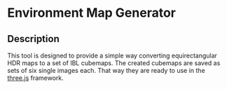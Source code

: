 # Environment Map Generator
## Description
This tool is designed to provide a simple way converting equirectangular HDR maps to a set of IBL cubemaps.
The created cubemaps are saved as sets of six single images each. That way they are ready to use in the [three.js](https://github.com/mrdoob/three.js/) framework.
